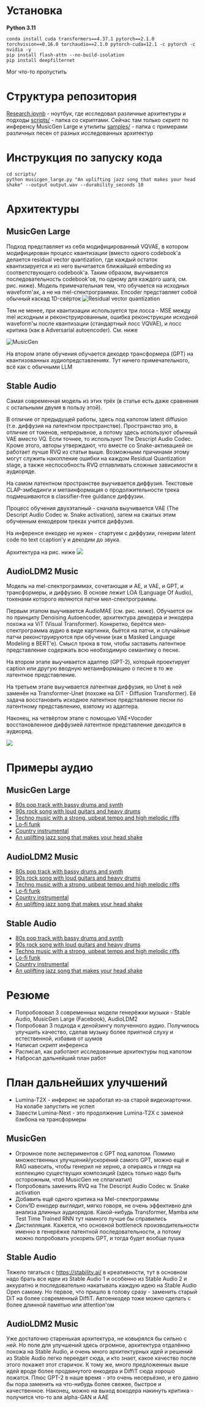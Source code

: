 # Установка

**Python 3.11**

```
conda install cuda transformers==4.37.1 pytorch==2.1.0 torchvision==0.16.0 torchaudio==2.1.0 pytorch-cuda=12.1 -c pytorch -c nvidia -y
pip install flash-attn --no-build-isolation
pip install deepfilternet
```

Мог что-то пропустить

# Структура репозитория

[Research.ipynb](Research.ipynb) - ноутбук, где исследовал различные архитектуры и подходы
[scripts/](scripts/) - папка со скриптами. Сейчас там только скрипт по инференсу MusicGen Large и утилиты
[samples/](samples/) - папка с примерами различных песен от разных исследованных архитектур

# Инструкция по запуску кода

```
cd scripts/
python musicgen_large.py "An uplifting jazz song that makes your head shake" --output output.wav --durability_seconds 10
```

# Архитектуры

## MusicGen Large
Подход представляет из себя модифицированный VQVAE, в котором модифицирован процесс квантизации (вместо одного codebook'a делается residual vector quantization, где каждый остаток квантизируется и из него вычитается ближайший embeding из соответствующего codebook'a. Таким образом, выучивается последовательность codebook'ов, по одному для каждого шага, см. рис. ниже). Модель примечательная тем, что обучается на исходных waveform'ах, а не на mel-спектрограммах. Encoder представляет собой обычный каскад 1D-свёрток
![Residual vector quantization](assets/rvq.webp)

Тем не менее, при квантизации используется три лосса - MSE между mel исходным и реконструированным, ошибка реконструкции исходной waveform'ы после квантизации (стандартный лосс VQVAE), и лосс критика (как в Adversarial autoencoder). См. ниже

![MusicGen](assets/encodec.webp)

На втором этапе обучения обучается декодер трансформера (GPT) на квантизованных аудиопредставлениях. Тут ничего примечательного, всё как с обычными LLM

## Stable Audio

Самая современная модель из этих трёх (в статье есть даже сравнения с остальными двумя в пользу этой).

В отличие от предыдущей работы, здесь под капотом latent diffusion (т.е. диффузия на латентном пространстве). Пространство это, в отличие от токенов, непрерывное, а потому здесь используют обычный VAE вместо VQ. Если точнее, то используют The Descript Audio Codec. Кроме этого, авторы утверждают, что вместе со Snake-активацией он работает лучше RVQ из статьи выше. Возможными причинами этому могут служить накопление ошибки на каждом Residual Quantization stage, а также неспособность RVQ отлавливать сложные зависимости в аудиоряде.

На самом латентном пространстве выучивается диффузия. Текстовые CLAP-эмбединги и метаинформация о продолжительности трека подмешиваются в classifier-free guidance диффузии.

Процесс обучения двухэтапный - сначала выучивается VAE (The Descript Audio Codec w. Snake activation), затем на сжатых этим обученным енкодером треках учится диффузия.

На инференсе енкодер не нужен - стартуем с диффузии, генерим latent code по text ccaption'y и декодим до звука.

Архитектура на рис. ниже
![](assets/stable_audio.png)

## AudioLDM2 Music
Модель на mel-спектрограммах, сочетающая и AE, и VAE, и GPT, и трансформеры, и диффузию. В основе лежит LOA (Language Of Audio), токенами которого являются патчи мел-спектрограммы.

Первым этапом выучивается AudioMAE (см. рис. ниже). Обучается он по принципу Denoising Autoencoder, архитектура декодера и энкодера похожа на ViT (Visual Transformer). Конкретно, берётся мел-спектрограмма аудио в виде картинки, бьётся на патчи, и случайные патчи реконструируются при обучении (как в Masked Language Modeling в BERT'e). Смысл трюка в том, чтобы заставить латентное представление содержать всю необходимую семантику о песне.

На втором этапе выучивается адаптер (GPT-2), который проектирует caption или другую вводную метаинформацию о песне в то же латентное представление.

На третьем этапе выучивается латентная диффузия, но Unet в ней заменён на Transformer-Unet (похоже на DiT - Diffusion Transformer). Её задача восстановить исходное латентное представление песни по латентному представлению, взятому из адаптера.

Наконец, на четвёртом этапе с помощью VAE+Vocoder восстановленное диффузией латентное представление декодится в аудиоряд.

![](assets/audioldm2.jpg)
# Примеры аудио
## MusicGen Large

* [80s pop track with bassy drums and synth](samples/MusicGen_Large/80s_pop_track_with_bassy_drums_and_synth.wav)
* [90s rock song with loud guitars and heavy drums](samples/MusicGen_Large/90s_rock_song_with_loud_guitars_and_heavy_drums.wav)
* [Techno music with a strong, upbeat tempo and high melodic riffs](samples/MusicGen_Large/Techno_music_with_a_strong,_upbeat_tempo_and_high_melodic_riffs.wav) 
* [Lo-fi funk](samples/MusicGen_Large/Lo-fi_funk.wav)
* [Country instrumental](samples/MusicGen_Large/Country_instrumental.wav)
* [An uplifting jazz song that makes your head shake](samples/MusicGen_Large/An_uplifting_jazz_song_that_makes_your_head_shake.wav)



## AudioLDM2 Music

* [80s pop track with bassy drums and synth](samples/AudioLDM2_Music/80s_pop_track_with_bassy_drums_and_synth.wav)
* [90s rock song with loud guitars and heavy drums](samples/AudioLDM2_Music/90s_rock_song_with_loud_guitars_and_heavy_drums.wav)
* [Techno music with a strong, upbeat tempo and high melodic riffs](samples/AudioLDM2_Music/Techno_music_with_a_strong,_upbeat_tempo_and_high_melodic_riffs.wav) 
* [Lo-fi funk](samples/AudioLDM2_Music/Lo-fi_funk.wav)
* [Country instrumental](samples/AudioLDM2_Music/Country_instrumental.wav)
* [An uplifting jazz song that makes your head shake](samples/AudioLDM2_Music/An_uplifting_jazz_song_that_makes_your_head_shake.wav)


## Stable Audio

* [80s pop track with bassy drums and synth](samples/Stable_Audio/80s_pop_track_with_bassy_drums_and_synth.wav)
* [90s rock song with loud guitars and heavy drums](samples/Stable_Audio/90s_rock_song_with_loud_guitars_and_heavy_drums.wav)
* [Techno music with a strong, upbeat tempo and high melodic riffs](samples/Stable_Audio/Techno_music_with_a_strong,_upbeat_tempo_and_high_melodic_riffs.wav) 
* [Lo-fi funk](samples/Stable_Audio/Lo-fi_funk.wav)
* [Country instrumental](samples/Stable_Audio/Country_instrumental.wav)
* [An uplifting jazz song that makes your head shake](samples/Stable_Audio/An_uplifting_jazz_song_that_makes_your_head_shake.wav)


# Резюме

* Попробововал 3 современных модели генерёжки музыки - Stable Audio, MusicGen Large (Facebook), AudioLDM2
* Попробовал 3 подхода к денойзингу полученного аудио. Получилось улучшить качество, сделав музыку более приятной слуху и естественной, избавив от шумов
* Написал скрипт инференса
* Расписал, как работают исследованные архитектуры под капотом
* Набросал дальнейший план работ

# План дальнейших улучшений

* Lumina-T2X - инференс не заработал из-за старой видеокарточки. На колабе запустить не успел
* Завести Lumina-Next - это продолжение Lumina-T2X с заменой бэкбона на трансформеры

## MusicGen
* Огромное поле экспериментов с GPT под капотом. Помимо множественных улучшений/ускорений самого GPT, можно ещё и RAG навесить, чтобы генерил не херню, а опираясь и глядя на коллекцию существущих композиций (здесь только надо быть осторожным, чтоб MusicGen не сплагиатил)
* Попробовать заменить RVQ на The Descript Audio Codec w. Snake activation
* Добавить ещё одного критика на Mel-спектрограммы
* Conv1D енкодер выглядит, мягко говоря, не очень эффективно для анализа длинных аудиорядов. Какой-нибудь Transformer, Mamba или Test Time Trained RNN тут намного лучше бы справились
* Дистилляция. Кажется, что основной bottleneck производительности именно в генерёжке латентной последовательности, а потому можно попробовать ускорить GPT, и тогда будет вообще пушка
  
## Stable Audio
Тяжело тягаться с https://stability.ai/ в креативности, тут в основном надо брать все идеи из Stable Audio 1 и особенно из Stable Audio 2 и аккуратно и последовательно накатывать каждую идею на Stable Audio Open самому. Но первое, что пришло в голову сразу - заменить старый DiT на более современный DiffiT. Автоенкодер тоже можно сделать с более длинной памятью или attention'ом

## AudioLDM2 Music
Уже достаточно старенькая архитектура, не ковырялся бы сильно с ней. Но поле для улучшений здесь огромное, архитектура отдалённо похожа на Stable Audio, и очень много архитектурных идей и решений из Stable Audio легко переедет сюда, и кто знает, какое качество после этого покажет этот старичок. К тому же, много предложенных выше идей вроде более продвинутого енкодера и DiffiT сюда хорошо ложатся. Плюс GPT-2 в наше время - это очень несерьёзно, и его давно бы пора заменить на что-нибудь более свежее, быстрое и качественное. Наконец, можно на выход вокодера накинуть критика - получится что-то аля alpha-GAN и AAE
